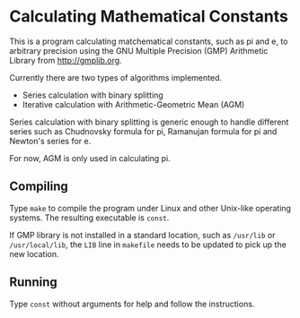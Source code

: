 Calculating Mathematical Constants
==================================

This is a program calculating matchematical constants, such as pi and e,
to arbitrary precision using the GNU Multiple Precision (GMP) Arithmetic
Library from http://gmplib.org.

Currently there are two types of algorithms implemented.
 * Series calculation with binary splitting
 * Iterative calculation with Arithmetic-Geometric Mean (AGM) 

Series calculation with binary splitting is generic enough to handle different
series such as Chudnovsky formula for pi, Ramanujan formula for pi and Newton's
series for e.

For now, AGM is only used in calculating pi.


Compiling
---------

Type `make` to compile the program under Linux and other Unix-like operating
systems. The resulting executable is `const`.

If GMP library is not installed in a standard location, such as `/usr/lib`
or `/usr/local/lib`, the `LIB` line in `makefile` needs to be updated to pick
up the new location.


Running
-------

Type `const` without arguments for help and follow the instructions.

